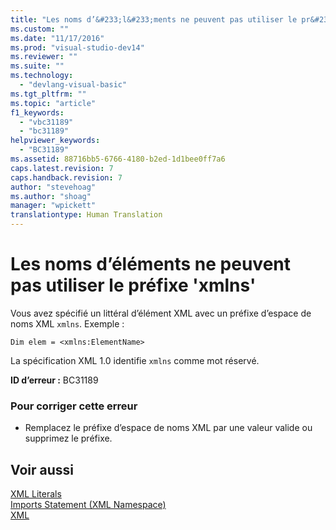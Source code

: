 ```yaml
---
title: "Les noms d’&#233;l&#233;ments ne peuvent pas utiliser le pr&#233;fixe &#39;xmlns&#39; | Microsoft Docs"
ms.custom: ""
ms.date: "11/17/2016"
ms.prod: "visual-studio-dev14"
ms.reviewer: ""
ms.suite: ""
ms.technology: 
  - "devlang-visual-basic"
ms.tgt_pltfrm: ""
ms.topic: "article"
f1_keywords: 
  - "vbc31189"
  - "bc31189"
helpviewer_keywords: 
  - "BC31189"
ms.assetid: 88716bb5-6766-4180-b2ed-1d1bee0ff7a6
caps.latest.revision: 7
caps.handback.revision: 7
author: "stevehoag"
ms.author: "shoag"
manager: "wpickett"
translationtype: Human Translation
---
```

# Les noms d’&#233;l&#233;ments ne peuvent pas utiliser le pr&#233;fixe &#39;xmlns&#39;
Vous avez spécifié un littéral d’élément XML avec un préfixe d’espace de noms XML `xmlns`. Exemple :  
  
```vb#  
Dim elem = <xmlns:ElementName>  
```  
  
 La spécification XML 1.0 identifie `xmlns` comme mot réservé.  
  
 **ID d’erreur :** BC31189  
  
### Pour corriger cette erreur  
  
-   Remplacez le préfixe d’espace de noms XML par une valeur valide ou supprimez le préfixe.  
  
## Voir aussi  
 [XML Literals](../../visual-basic/language-reference/xml-literals/index.md)   
 [Imports Statement \(XML Namespace\)](../../visual-basic/language-reference/statements/imports-statement-xml-namespace.md)   
 [XML](../../visual-basic/programming-guide/language-features/xml/index.md)